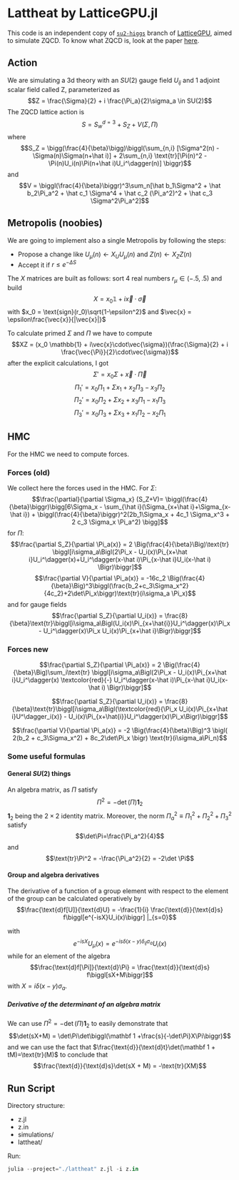 # Lattheat by LatticeGPU.jl
This code is an independent copy of [`su2-higgs`](https://igit.ific.uv.es/gtelo/latticegpu.jl) branch of [LatticeGPU](https://igit.ific.uv.es/alramos/latticegpu.jl), aimed to simulate ZQCD. To know what ZQCD is, look at the paper [here](https://arxiv.org/abs/0801.1566v2).  
  
## Action
We are simulating a 3d theory with an $SU(2)$ gauge field $U_{ij}$  and 1 adjoint scalar field called Z, parameterized as
$$Z = \frac{\Sigma}{2} + i \frac{\Pi_a}{2}\sigma_a \in SU(2)$$
The ZQCD lattice action is 
$$S = S_{w}^{d=3} + S_Z + V(\Sigma,\Pi)$$
where 
$$S_Z = \bigg(\frac{4}{\beta}\bigg)\biggl(\sum_{n,i} [\Sigma^2(n) - \Sigma(n)\Sigma(n+\hat i)] + 2\sum_{n,i}      \text{tr}[\Pi(n)^2 - \Pi(n)U_i(n)\Pi(n+\hat i)U_i^\dagger(n)]  \biggr)$$
and 
$$V = \biggl(\frac{4}{\beta}\biggr)^3\sum_n[\hat b_1\Sigma^2 + \hat b_2\Pi_a^2 + \hat c_1  \Sigma^4 + \hat c_2 (\Pi_a^2)^2 + \hat c_3  \Sigma^2\Pi_a^2]$$


## Metropolis (noobies)
We are going to implement also a single Metropolis by following the steps:
- Propose a change like 
$U_\mu(n) \leftarrow  X_U U_\mu(n)$ 
and 
$Z(n) \leftarrow X_Z Z(n)$
- Accept it if $r\leq e^{-\Delta S}$

The $X$ matrices are built as follows: sort 4 real numbers $r_\mu\in (-.5,.5)$ and build
$$X = x_0 \mathbb{1} + i\vec{x}\cdot\vec{\sigma}$$
with $x_0 = \text{sign}(r_0)\sqrt{1-\epsilon^2}$ and $\vec{x} = \epsilon\frac{\vec{x}}{|\vec{x}|}$

To calculate primed $\Sigma$ and $\Pi$ we have to compute
$$XZ = (x_0 \mathbb{1} + i\vec{x}\cdot\vec{\sigma})(\frac{\Sigma}{2} + i \frac{\vec{\Pi}}{2}\cdot\vec{\sigma})$$
after the explicit calculations, I got
$$\Sigma' = x_0\Sigma + \vec{x}\cdot\vec{\Pi}$$
$$\Pi_1'  = x_0\Pi_1 + \Sigma x_1 +x_2\Pi_3 - x_3\Pi_2$$
$$\Pi_2'  = x_0\Pi_2 + \Sigma x_2 +x_3\Pi_1 - x_1\Pi_3$$
$$\Pi_3'  = x_0\Pi_3 + \Sigma x_3 +x_1\Pi_2 - x_2\Pi_1$$

## HMC
For the HMC we need to compute forces.
### Forces (old)
We collect here the forces used in the HMC. For $\Sigma$:
$$\frac{\partial}{\partial \Sigma_x} (S_Z+V)= \biggl(\frac{4}{\beta}\biggr)\bigg[6\Sigma_x - \sum_{\hat i}(\Sigma_{x+\hat i}+\Sigma_{x-\hat i}) +  \biggl(\frac{4}{\beta}\biggr)^2(2b_1\Sigma_x + 4c_1 \Sigma_x^3 + 2 c_3 \Sigma_x \Pi_a^2) \bigg]$$
for $\Pi$:
$$\frac{\partial S_Z}{\partial \Pi_a(x)} = 2 \Big(\frac{4}{\beta}\Big)\text{tr} \biggl[i\sigma_a\Bigl(2\Pi_x - U_i(x)\Pi_{x+\hat i}U_i^\dagger(x)+U_i^\dagger(x-\hat i)\Pi_{x-\hat i}U_i(x-\hat i) \Bigr)\biggr]$$
$$\frac{\partial V}{\partial \Pi_a(x)} = -16c_2 \Big(\frac{4}{\beta}\Big)^3\biggl(\frac{b_2+c_3\Sigma_x^2}{4c_2}+2\det\Pi_x\biggr)\text{tr}(i\sigma_a \Pi_x)$$
and for gauge fields
$$\frac{\partial S_Z}{\partial U_i(x)} = \frac{8}{\beta}\text{tr}\biggl[i\sigma_a\Bigl(U_i(x)\Pi_{x+\hat{i}}U_i^\dagger(x)\Pi_x - U_i^\dagger(x)\Pi_x U_i(x)\Pi_{x+\hat i}\Bigr)\biggr]$$



### Forces new
$$\frac{\partial S_Z}{\partial \Pi_a(x)} = 2 \Big(\frac{4}{\beta}\Big)\sum_i\text{tr} \biggl[i\sigma_a\Bigl(2\Pi_x - U_i(x)\Pi_{x+\hat i}U_i^\dagger(x) \textcolor{red}{-} U_i^\dagger(x-\hat i)\Pi_{x-\hat i}U_i(x-\hat i) \Bigr)\biggr]$$


$$\frac{\partial S_Z}{\partial U_i(x)} = \frac{8}{\beta}\text{tr}\biggl[i\sigma_a\Bigl(\textcolor{red}{\Pi_x U_i(x)\Pi_{x+\hat i}U^\dagger_i(x)} - U_i(x)\Pi_{x+\hat{i}}U_i^\dagger(x)\Pi_x\Bigr)\biggr]$$

$$\frac{\partial V}{\partial \Pi_a(x)} = -2 \Big(\frac{4}{\beta}\Big)^3 \bigl( 2(b_2 + c_3\Sigma_x^2) + 8c_2\det\Pi_x \bigr) \text{tr}(i\sigma_a\Pi_n)$$





### Some useful formulas
#### General $SU(2)$ things
An algebra matrix, as $\Pi$ satisfy
$$\Pi^2 = -\det(\Pi)\mathbf 1_2$$
$\mathbf 1_2$ being the $2\times 2$ identity matrix. Moreover, the norm $\Pi_a^2\equiv \Pi_1^2+\Pi_2^2+\Pi_3^2$ satisfy
$$\det\Pi=\frac{\Pi_a^2}{4}$$
and
$$\text{tr}\Pi^2 = -\frac{\Pi_a^2}{2} = -2\det \Pi$$


#### Group and algebra derivatives
The derivative of a function of a group element with respect to the element of the group can be calculated operatively by
$$\frac{\text{d}f[U]}{\text{d}U} = -\frac{1}{i} \frac{\text{d}}{\text{d}s} f\biggl[e^{-isX}U_i(x)\biggr] |_{s=0}$$


with 
$$e^{-isX}U_\mu(x) = e^{-is\delta(x-y)\delta_{ij}\sigma_a}U_i(x)$$
while for an element of the algebra 
$$\frac{\text{d}f[\Pi]}{\text{d}\Pi} = \frac{\text{d}}{\text{d}s} f\biggl[sX+M\biggr]$$
with $X=i\delta(x-y)\sigma_a$.

##### Derivative of the determinant of an algebra matrix
We can use $\Pi^2 = -\det(\Pi)\mathbf 1_2$ to easily demonstrate that
$$\det(sX+M) = \det\Pi\det\biggl(\mathbf 1 +\frac{s}{-\det\Pi}X\Pi\biggr)$$
and we can use the fact that $\frac{\text{d}}{\text{d}t}\det(\mathbf 1 + tM)=\text{tr}(M)$ to conclude that
$$\frac{\text{d}}{\text{d}s}\det(sX + M) = -\text{tr}(XM)$$


## Run Script
Directory structure:
- z.jl
- z.in
- simulations/
- lattheat/

Run:
```julia
julia --project="./lattheat" z.jl -i z.in
```
